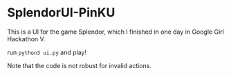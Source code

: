 # SplendorUI-PinKU

This is a UI for the game Splendor, which I finished in one day in Google Girl Hackathon V. 

run `python3 ui.py` and play!

Note that the code is not robust for invalid actions.
